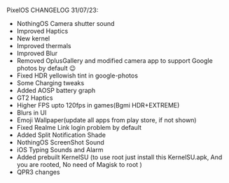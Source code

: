 PixelOS CHANGELOG 31/07/23:

* NothingOS Camera shutter sound
* Improved Haptics
* New kernel
* Improved thermals
* Improved Blur
* Removed OplusGallery and modified camera app to support Google photos by default 😉
* Fixed HDR yellowish tint in google-photos
* Some Charging tweaks
* Added AOSP battery graph
* GT2 Haptics
* Higher FPS upto 120fps in games(Bgmi HDR+EXTREME)
* Blurs in UI
* Emoji Wallpaper(update all apps from play store, if not shown)
* Fixed Realme Link login problem by default
* Added Split Notification Shade
* NothingOS ScreenShot Sound
* iOS Typing Sounds and Alarm
* Added prebuilt KernelSU (to use root just install this KernelSU.apk, And you are rooted, No need of Magisk to root )
* QPR3 changes
